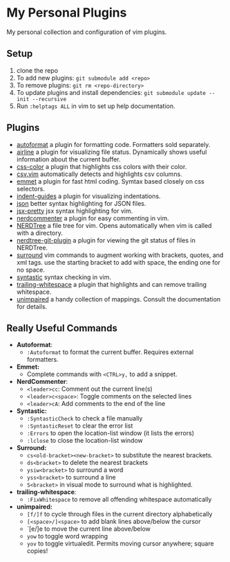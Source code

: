 # My Personal Plugins

My personal collection and configuration of vim plugins.

## Setup

1. clone the repo
2. To add new plugins: `git submodule add <repo>`
3. To remove plugins: `git rm <repo-directory>`
4. To update plugins and install dependencies: `git submodule update --init --recursive`
5. Run `:helptags ALL` in vim to set up help documentation.

## Plugins

- [autoformat](https://github.com/chiel92/vim-autoformat) a plugin for formatting code. Formatters sold separately.
- [airline](https://github.com/vim-airline/vim-airline) a plugin for visualizing file status. Dynamically shows useful information about the current buffer.
- [css-color](https://github.com/ap/vim-css-color) a plugin that highlights css colors with their color.
- [csv.vim](https://github.com/chrisbra/csv.vim) automatically detects and highlights csv columns.
- [emmet](https://github.com/mattn/emmet-vim) a plugin for fast html coding. Symtax based closely on css selectors.
- [indent-guides](https://github.com/nathanaelkane/vim-indent-guides) a plugin for visualizing indentations.
- [json](https://github.com/elzr/vim-json) better syntax highlighting for JSON files.
- [jsx-pretty](https://github.com/MaxMEllon/vim-jsx-pretty) jsx syntax highlighting for vim.
- [nerdcommenter](https://github.com/ddollar/nerdcommenter) a plugin for easy commenting in vim.
- [NERDTree](https://github.com/scrooloose/nerdtree) a file tree for vim. Opens automatically when vim is called with a directory.
- [nerdtree-git-plugin](https://github.com/Xuyuanp/nerdtree-git-plugin) a plugin for viewing the git status of files in NERDTree.
- [surround](https://github.com/tpope/vim-surround) vim commands to augment working with brackets, quotes, and xml tags. use the starting bracket to add with space, the ending one for no space.
- [syntastic](https://github.com/vim-syntastic/syntastic) syntax checking in vim.
- [trailing-whitespace](https://github.com/bronson/vim-trailing-whitespace) a plugin that highlights and can remove trailing whitespace.
- [unimpaired](https://github.com/tpope/vim-unimpaired) a handy collection of mappings. Consult the documentation for details.

## Really Useful Commands

- **Autoformat**:
    - `:Autoformat` to format the current buffer. Requires external formatters.
- **Emmet:**
    - Complete commands with `<CTRL>y,` to add a snippet.
- **NerdCommenter**:
    - `<leader>cc`: Comment out the current line(s)
    - `<leader>c<space>`: Toggle comments on the selected lines
    - `<leader>cA`: Add comments to the end of the line
- **Syntastic:**
    - `:SyntasticCheck` to check a file manually
    - `:SyntasticReset` to clear the error list
    - `:Errors` to open the location-list window (it lists the errors)
    - `:lclose` to close the location-list window
- **Surround:**
    - `cs<old-bracket><new-bracket>` to substitute the nearest brackets.
    - `ds<bracket>` to delete the nearest brackets
    - `ysiw<bracket>` to surround a word
    - `yss<bracket>` to surround a line
    - `S<bracket>` in visual mode to surround what is highlighted.
- **trailing-whitespace**:
    - `:FixWhitespace` to remove all offending whitespace automatically
- **unimpaired:**
    - `[f/]f` to cycle through files in the current directory alphabetically
    - `[<space>/]<space>` to add blank lines above/below the cursor
    - `[e/]e to move the current line above/below
    - `yow` to toggle word wrapping
    - `yov` to toggle virtualedit. Permits moving cursor anywhere; square copies!

